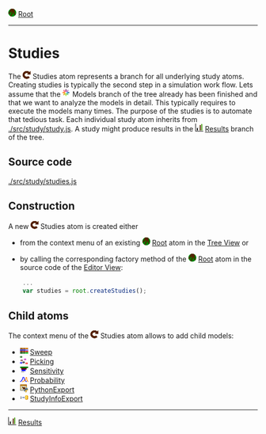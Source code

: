 ![](../../../icons/root.png) [Root](../root.md)

----

# Studies

The ![](../../../icons/studies.png) Studies atom represents a branch for all underlying study atoms. Creating studies is 
typically the second step in a simulation work flow. Lets assume that the ![](../../../icons/models.png) Models branch of the tree already has been finished and that we want to analyze the models in detail. This typically requires to execute the models many times. The purpose of the studies is to automate that tedious task. Each individual study atom inherits from [./src/study/study.js](../../../src/study/study.js). A study might produce results in the ![Results](../../../icons/results.png) [Results](../result/results.md) branch of the tree. 

## Source code

[./src/study/studies.js](../../../src/study/studies.js)

## Construction

A new ![](../../../icons/studies.png) Studies atom is created either 


* from the context menu of an existing ![](../../../icons/root.png) [Root](../root.md) atom in the [Tree View](../../views/treeView.md) or 

* by calling the corresponding factory method of the ![](../../../icons/root.png) [Root](../root.md) atom in the source code of the [Editor View](../../views/editorView.md):	

```javascript
    ...
    var studies = root.createStudies();	     
```

## Child atoms

The context menu of the ![](../../../icons/studies.png) Studies atom allows to add child models: 

* ![](../../../icons/sweep.png) [Sweep](./sweep/sweep.md)
* ![](../../../icons/picking.png) [Picking](./picking/picking.md)
* ![](../../../icons/sensitivity.png) [Sensitivity](./sensitivity/sensitivity.md)
* ![](../../../icons/probability.png) [Probability](./probability/probability.md)
* ![](../../../icons/pythonExport.png) [PythonExport](./pythonExport/pythonExport.md)
* ![](../../../icons/studyInfoExport.png) [StudyInfoExport](./studyInfoExport/studyInfoExport.md)


----
![Results](../../../icons/results.png) [Results](../result/results.md)
